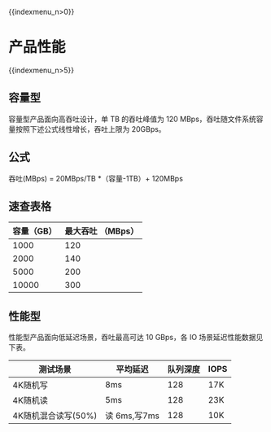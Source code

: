 {{indexmenu_n>0}}

# 产品性能

{{indexmenu_n>5}}

## 容量型
容量型产品面向高吞吐设计，单 TB 的吞吐峰值为 120 MBps，吞吐随文件系统容量按照下述公式线性增长，吞吐上限为 20GBps。

## 公式
吞吐(MBps) = 20MBps/TB *（容量-1TB）+ 120MBps
## 速查表格

| 容量（GB） | 最大吞吐 （MBps）   |
| ------ | ------- |
| 1000   | 120 |
| 2000   | 140 |
| 5000   | 200 |
| 10000  | 300 |

## 性能型
性能型产品面向低延迟场景，吞吐最高可达 10 GBps，各 IO 场景延迟性能数据见下表。

|测试场景 |平均延迟|队列深度 |IOPS |
|------ |------- |------- |------- |
|4K随机写	|8ms	|128	|17K   |
|4K随机读	|5ms	|128	|23K   |
|4K随机混合读写(50%)	|读 6ms,写7ms	|128	|10K   |

